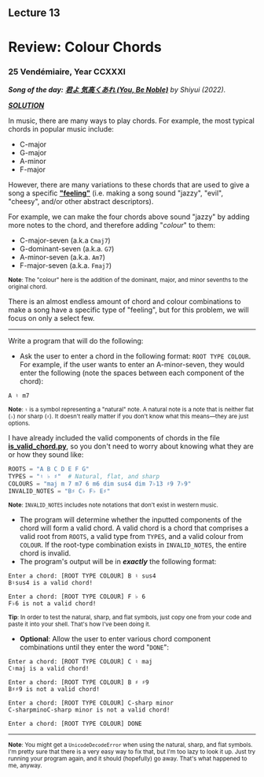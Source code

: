 ## Lecture 13

# **Review**: Colour Chords

### 25 Vendémiaire, Year CCXXXI

***Song of the day:*** _[**君よ 気高くあれ (You, Be Noble)**](https://youtu.be/fiRTKoWiS5s) by Shiyui (2022)._

[***SOLUTION***](solution/is_valid_chord.py)

In music, there are many ways to play chords. For example, the most typical chords in popular music include:

- C-major
- G-major
- A-minor
- F-major

However, there are many variations to these chords that are used to give a song a specific 
[**"feeling"**](https://youtu.be/uINxIvwK1eo) (i.e. making a song sound "jazzy", "evil", "cheesy", and/or other abstract 
descriptors).

For example, we can make the four chords above sound "jazzy" by adding more notes to the chord, and therefore adding
"*colour*" to them:

- C-major-seven (a.k.a `Cmaj7`)
- G-dominant-seven (a.k.a. `G7`)
- A-minor-seven (a.k.a. `Am7`)
- F-major-seven (a.k.a. `Fmaj7`)

<sub>**Note**: The "colour" here is the addition of the dominant, major, and minor sevenths to the original chord.</sub>

There is an almost endless amount of chord and colour combinations to make a song have a specific type of
"feeling", but for this problem, we will focus on only a select few.

---

Write a program that will do the following:

- Ask the user to enter a chord in the following format: `ROOT TYPE COLOUR`. For example, if the user wants to enter an
A-minor-seven, they would enter the following (note the spaces between each component of the chord):
```text
A ♮ m7
```

<sub>**Note**: `♮` is a symbol representing a "natural" note. A natural note is a note that is neither flat (`♭`) nor 
sharp (`♯`). It doesn't really matter if you don't know what this means—they are just options.

I have already included the valid components of chords in the file [**is_valid_chord.py**](is_valid_chord.py), so you 
don't need to worry about knowing what they are or how they sound like:

```python
ROOTS = "A B C D E F G"
TYPES = "♮ ♭ ♯"  # Natural, flat, and sharp
COLOURS = "maj m 7 m7 6 m6 dim sus4 dim 7♭13 ♯9 7♭9"
INVALID_NOTES = "B♯ C♭ F♭ E♯"
```

<sub>**Note**: `INVALID_NOTES` includes note notations that don't exist in western music.</sub>

- The program will determine whether the inputted components of the chord will form a valid chord. A valid chord is a
chord that comprises a valid root from `ROOTS`, a valid type from `TYPES`, and a valid colour from `COLOUR`. If the 
root-type combination exists in `INVALID_NOTES`, the entire chord is invalid.
- The program's output will be in ***exactly*** the following format:

```text
Enter a chord: [ROOT TYPE COLOUR] B ♮ sus4
B♮sus4 is a valid chord!
```
```text
Enter a chord: [ROOT TYPE COLOUR] F ♭ 6
F♭6 is not a valid chord!
```

<sub>**Tip**: In order to test the natural, sharp, and flat symbols, just copy one from your code and paste it into your
shell. That's how I've been doing it.</sub>

- **Optional**: Allow the user to enter various chord component combinations until they enter the word "`DONE`":

```text
Enter a chord: [ROOT TYPE COLOUR] C ♮ maj
C♮maj is a valid chord!

Enter a chord: [ROOT TYPE COLOUR] B ♯ ♯9
B♯♯9 is not a valid chord!

Enter a chord: [ROOT TYPE COLOUR] C-sharp minor
C-sharpminoC-sharp minor is not a valid chord!

Enter a chord: [ROOT TYPE COLOUR] DONE
```

---

<sub>**Note**: You might get a `UnicodeDecodeError` when using the natural, sharp, and flat symbols. I'm pretty sure 
that there is a very easy way to fix that, but I'm too lazy to look it up. Just try running your program again, and it
should (hopefully) go away. That's what happened to me, anyway.</sub>